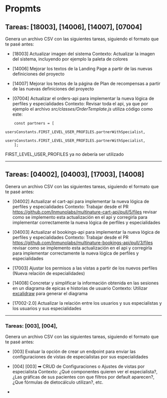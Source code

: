 # Propmts

## Tareas: [18003], [14006], [14007], [07004]

Genera un archivo CSV con las siguientes tareas, siguiendo el formato que te pasé antes:

- [18003] Actualizar imagen del sistema
  Contexto: Actualizar la imagen del sistema, incluyendo por ejemplo la paleta de colores

- [14006] Mejorar los textos de la Landing Page a partir de las nuevas definiciones del proyecto

- [14007] Mejorar los textos de la página de Plan de recompensas a partir de las nuevas definiciones del proyecto

- [07004] Actualizar el orders-api para implementar la nueva lógica de perfiles y especialidades
  Contexto: Revisar toda el api, ya que por ejemplo el archivo _src/classes/OrderTemplate.js_ utiliza código como este:

```
	const partners = [
		usersConstants.FIRST_LEVEL_USER_PROFILES.partnerWithSpecialist,
		usersConstants.FIRST_LEVEL_USER_PROFILES.partnerWithSpecialist,
	];
```

FIRST_LEVEL_USER_PROFILES ya no debería ser utilizado

---

## Tareas: [04002], [04003], [17003], [14008]

Genera un archivo CSV con las siguientes tareas, siguiendo el formato que te pasé antes:

- [04002] Actualizar el cart-api para implementar la nueva lógica de perfiles y especialidades
  Contexto: Trabajar desde el PR https://github.com/Inmunolabs/multinature-cart-api/pull/5/files revisar como se implemento esta actualización en el api y corregirla para implementar correctamente la nueva lógica de perfiles y especialidades

- [04003] Actualizar el bookings-api para implementar la nueva lógica de perfiles y especialidades
  Contexto: Trabajar desde el PR https://github.com/Inmunolabs/multinature-bookings-api/pull/3/files revisar como se implemento esta actualización en el api y corregirla para implementar correctamente la nueva lógica de perfiles y especialidades

- [17003] Ajustar los permisos a las vistas a partir de los nuevos perfiles (Nueva relación de especialidades)

- [14008] Concretar y simplificar la información obtenida en las sesiones en un diagrama de epicas e historias de usuario
  Contexto: Utilizar [excalidraw](https://excalidraw.com/) para generar el diagrama

- [17002-2.0] Actualizar la relación entre los usuarios y sus especialistas y los usuarios y sus especialidades

---

### Tareas: [003], [004], 

Genera un archivo CSV con las siguientes tareas, siguiendo el formato que te pasé antes:

- [003] Evaluar la opción de crear un endpoint para enviar las configuraciones de vistas de especialistas por sus especialidades

- [004] [003] ➡ CRUD de Configuraciones o Ajustes de vistas por especialista 
Contexto: ¿Qué componentes quieren ver el especialista?, ¿Las gráficas de sus pacientes con que filtros por default aparecen?, ¿Que fórmulas de dietocálculo utilizan?, etc.

- 